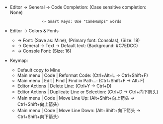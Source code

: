 - Editor -> General -> Code Completion: (Case sensitive completion: None)

                    -> Smart Keys: Use "CameHumps" words
- Editor -> Colors & Fonts 
    - -> Font: (Save as: Mine), (Primary font: Consolas), (Size: 18)
     - -> General -> Text -> Default text: (Background: #C7EDCC)
     - -> Console Font: (Size: 16)

- Keymap:
    - Default copy to Mine
    - Main menu | Code | Reformat Code: (Ctrl+Alt+L -> Ctrl+Shift+F)
    - Main menu | Edit | Find | Find in Path...: (Ctrl+Shift+F -> Alt+F)
    - Editor Actions | Delete Line: (Ctrl+Y -> Ctrl+D)
    - Editor Actions | Duplicate Line or Selection: (Ctrl+D -> Ctrl+向下箭头)
    - Main menu | Code | Move Line Up: (Alt+Shift+向上箭头 -> Ctrl+Shift+向上箭头)
    - Main menu | Code | Move Line Down: (Alt+Shift+向下箭头 -> Ctrl+Shift+向下箭头)
